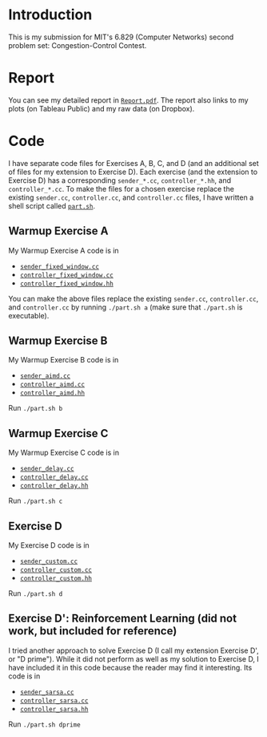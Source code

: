 # Introduction
This is my submission for MIT's 6.829 (Computer Networks) second problem set: Congestion-Control Contest.

# Report
You can see my detailed report in [`Report.pdf`](https://github.com/hariharsubramanyam/6829lab2/raw/master/datagrump/Report.pdf). The report also links to my plots (on Tableau Public) and my raw data (on Dropbox).

# Code
I have separate code files for Exercises A, B, C, and D (and an additional set of files for my extension to Exercise D). Each exercise (and the extension to Exercise D) has a corresponding `sender_*.cc`, `controller_*.hh`, and `controller_*.cc`. To make the files for a chosen exercise replace the existing `sender.cc`, `controller.cc`, and `controller.cc` files, I have written a shell script called [`part.sh`](https://github.com/hariharsubramanyam/6829lab2/blob/master/datagrump/part.sh).

## Warmup Exercise A
My Warmup Exercise A code is in
* [`sender_fixed_window.cc`](https://github.com/hariharsubramanyam/6829lab2/blob/master/datagrump/sender_fixed_window.cc)
* [`controller_fixed_window.cc`](https://github.com/hariharsubramanyam/6829lab2/blob/master/datagrump/controller_fixed_window.cc)
* [`controller_fixed_window.hh`](https://github.com/hariharsubramanyam/6829lab2/blob/master/datagrump/controller_fixed_window.hh)

You can make the above files replace the existing `sender.cc`, `controller.cc`, and `controller.cc` by running `./part.sh a` (make sure that `./part.sh` is executable).

## Warmup Exercise B
My Warmup Exercise B code is in
* [`sender_aimd.cc`](https://github.com/hariharsubramanyam/6829lab2/blob/master/datagrump/sender_aimd.cc)
* [`controller_aimd.cc`](https://github.com/hariharsubramanyam/6829lab2/blob/master/datagrump/controller_aimd.cc)
* [`controller_aimd.hh`](https://github.com/hariharsubramanyam/6829lab2/blob/master/datagrump/controller_aimd.hh)

Run `./part.sh b`

## Warmup Exercise C
My Warmup Exercise C code is in
* [`sender_delay.cc`](https://github.com/hariharsubramanyam/6829lab2/blob/master/datagrump/sender_delay.cc)
* [`controller_delay.cc`](https://github.com/hariharsubramanyam/6829lab2/blob/master/datagrump/controller_delay.cc)
* [`controller_delay.hh`](https://github.com/hariharsubramanyam/6829lab2/blob/master/datagrump/controller_delay.hh)

Run `./part.sh c`

## Exercise D
My Exercise D code is in
* [`sender_custom.cc`](https://github.com/hariharsubramanyam/6829lab2/blob/master/datagrump/sender_custom.cc)
* [`controller_custom.cc`](https://github.com/hariharsubramanyam/6829lab2/blob/master/datagrump/controller_custom.cc)
* [`controller_custom.hh`](https://github.com/hariharsubramanyam/6829lab2/blob/master/datagrump/controller_custom.hh)

Run `./part.sh d`

## Exercise D': Reinforcement Learning (did not work, but included for reference)
I tried another approach to solve Exercise D (I call my extension Exercise D', or "D prime"). While it did not perform as well as my solution to Exercise D, I have included it in this code because the reader may find it interesting. Its code is in
* [`sender_sarsa.cc`](https://github.com/hariharsubramanyam/6829lab2/blob/master/datagrump/sender_sarsa.cc)
* [`controller_sarsa.cc`](https://github.com/hariharsubramanyam/6829lab2/blob/master/datagrump/controller_sarsa.cc)
* [`controller_sarsa.hh`](https://github.com/hariharsubramanyam/6829lab2/blob/master/datagrump/controller_sarsa.hh)

Run `./part.sh dprime`
